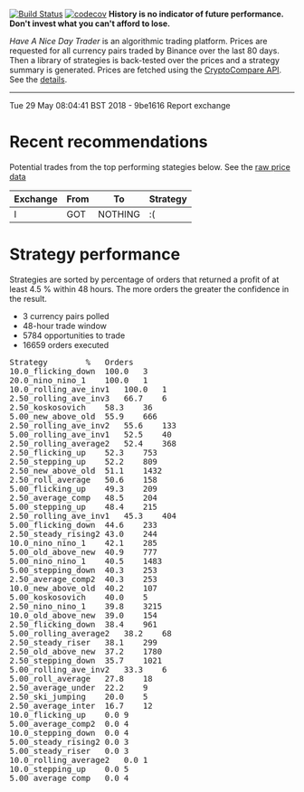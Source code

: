 [![Build Status](https://travis-ci.org/deanturpin/handt.svg?branch=master)](https://travis-ci.org/deanturpin/handt)
[![codecov](https://codecov.io/gh/deanturpin/handt/branch/master/graph/badge.svg)](https://codecov.io/gh/deanturpin/handt)
**History is no indicator of future performance. Don't invest what you can't
afford to lose.**

*Have A Nice Day Trader* is an algorithmic trading platform. Prices are
requested for all currency pairs traded by Binance over the last 80 days. Then a
library of strategies is back-tested over the prices and a strategy summary is
generated. Prices are fetched using the [CryptoCompare
API](https://min-api.cryptocompare.com/). See the [details](details.md).

---

Tue 29 May 08:04:41 BST 2018 - 
9be1616 Report exchange

# Recent recommendations
Potential trades from the top performing stategies below. See the [raw price data](prices.csv)

Exchange|From|To|Strategy
---|---|---|---
I|GOT|NOTHING|:(

# Strategy performance
Strategies are sorted by percentage of orders that returned a profit of at least 4.5 % within 48 hours. The more orders the greater the confidence in the result.
* 3 currency pairs polled
* 48-hour trade window
* 5784 opportunities to trade
* 16659 orders executed
<pre>
Strategy		%	Orders
10.0_flicking_down	100.0	3
20.0_nino_nino_1	100.0	1
10.0_rolling_ave_inv1	100.0	1
2.50_rolling_ave_inv3	66.7	6
2.50_koskosovich	58.3	36
5.00_new_above_old	55.9	666
2.50_rolling_ave_inv2	55.6	133
5.00_rolling_ave_inv1	52.5	40
2.50_rolling_average2	52.4	368
2.50_flicking_up	52.3	753
2.50_stepping_up	52.2	809
2.50_new_above_old	51.1	1432
2.50_roll_average	50.6	158
5.00_flicking_up	49.3	209
2.50_average_comp	48.5	204
5.00_stepping_up	48.4	215
2.50_rolling_ave_inv1	45.3	404
5.00_flicking_down	44.6	233
2.50_steady_rising2	43.0	244
10.0_nino_nino_1	42.1	285
5.00_old_above_new	40.9	777
5.00_nino_nino_1	40.5	1483
5.00_stepping_down	40.3	253
2.50_average_comp2	40.3	253
10.0_new_above_old	40.2	107
5.00_koskosovich	40.0	5
2.50_nino_nino_1	39.8	3215
10.0_old_above_new	39.0	154
2.50_flicking_down	38.4	961
5.00_rolling_average2	38.2	68
2.50_steady_riser	38.1	299
2.50_old_above_new	37.2	1780
2.50_stepping_down	35.7	1021
5.00_rolling_ave_inv2	33.3	6
5.00_roll_average	27.8	18
2.50_average_under	22.2	9
2.50_ski_jumping	20.0	5
2.50_average_inter	16.7	12
10.0_flicking_up	0.0	9
5.00_average_comp2	0.0	4
10.0_stepping_down	0.0	4
5.00_steady_rising2	0.0	3
5.00_steady_riser	0.0	3
10.0_rolling_average2	0.0	1
10.0_stepping_up	0.0	5
5.00_average_comp	0.0	4
</pre>
